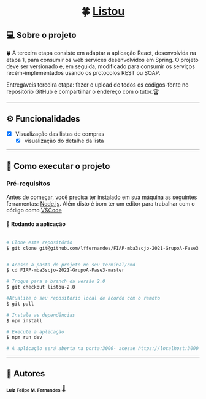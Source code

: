 

<h1 align="center">
     🍀 <a href="#" alt="Sosteio de Habitação">Listou</a>
</h1>

## 💻 Sobre o projeto

🍀 A terceira etapa consiste em adaptar a aplicação React, desenvolvida na etapa 1, para consumir os web services desenvolvidos em Spring. O projeto deve ser versionado e, em seguida, modificado para consumir os serviços recém-implementados usando os protocolos REST ou SOAP.

Entregáveis terceira etapa: fazer o upload de todos os códigos-fonte no repositório GitHub e compartilhar o endereço com o tutor.🏆

---

## ⚙️ Funcionalidades

- [x] Visualização das listas de compras
  - [x] visualização do detalhe da lista

---


## 🚀 Como executar o projeto


### Pré-requisitos

Antes de começar, você precisa ter instalado em sua máquina as seguintes ferramentas:
[Node.js](https://nodejs.org/en/). 
Além disto é bom ter um editor para trabalhar com o código como [VSCode](https://code.visualstudio.com/)


#### 🧭 Rodando a aplicação 

```bash

# Clone este repositório
$ git clone git@github.com/lffernandes/FIAP-mba3scjo-2021-GrupoA-Fase3


# Acesse a pasta do projeto no seu terminal/cmd
$ cd FIAP-mba3scjo-2021-GrupoA-Fase3-master

# Troque para a branch da versão 2.0 
$ git checkout listou-2.0

#Atualize o seu repositorio local de acordo com o remoto
$ git pull

# Instale as dependências
$ npm install

# Execute a aplicação 
$ npm run dev

# A aplicação será aberta na porta:3000- acesse https://localhost:3000

```

---

## 🦸 Autores


 <sub><b>Luiz Felipe M. Fernandes</b></sub></a> <a href="https://www.linkedin.com/in/luizffernandes/" title="lzfrnds">🚀</a>
 


